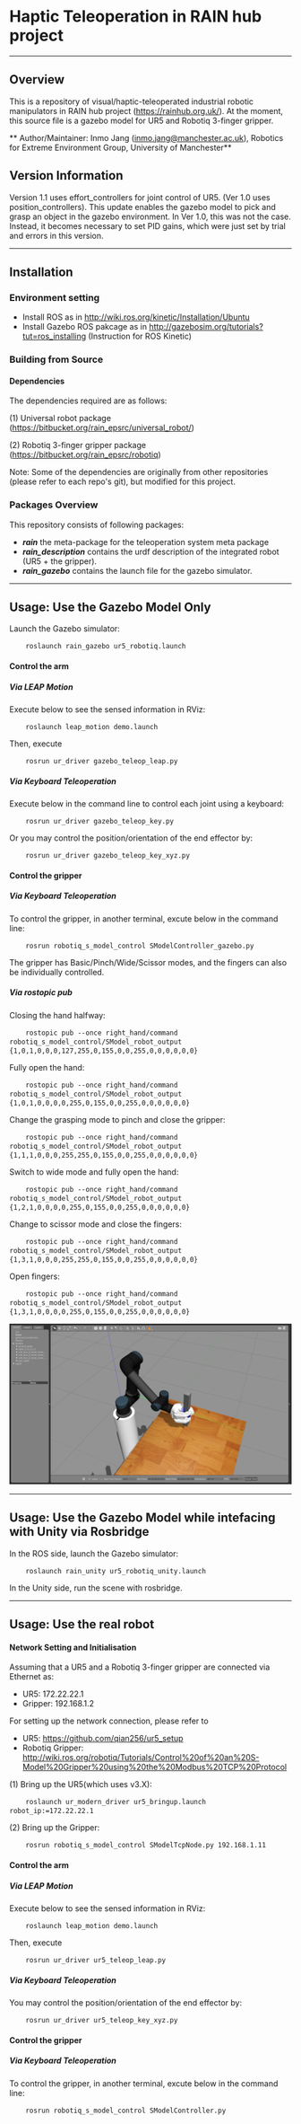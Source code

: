 # Haptic Teleoperation in RAIN hub project
---
## Overview
This is a repository of visual/haptic-teleoperated industrial robotic manipulators in RAIN hub project (https://rainhub.org.uk/). 
At the moment, this source file is a gazebo model for UR5 and Robotiq 3-finger gripper. 

** Author/Maintainer: Inmo Jang (inmo.jang@manchester.ac.uk), Robotics for Extreme Environment Group, University of Manchester**

## Version Information
Version 1.1 uses effort_controllers for joint control of UR5. (Ver 1.0 uses position_controllers). 
This update enables the gazebo model to pick and grasp an object in the gazebo environment. In Ver 1.0, this was not the case. 
Instead, it becomes necessary to set PID gains, which were just set by trial and errors in this version. 

---
## Installation

### Environment setting

- Install ROS as in http://wiki.ros.org/kinetic/Installation/Ubuntu
- Install Gazebo ROS pakcage as in http://gazebosim.org/tutorials?tut=ros_installing (Instruction for ROS Kinetic)

### Building from Source

#### Dependencies
The dependencies required are as follows: 

(1) Universal robot package (https://bitbucket.org/rain_epsrc/universal_robot/)


(2) Robotiq 3-finger gripper package (https://bitbucket.org/rain_epsrc/robotiq)


Note: Some of the dependencies are originally from other repositories (please refer to each repo's git), but modified for this project. 




### Packages Overview

This repository consists of following packages:

* ***rain*** the meta-package for the teleoperation system meta package
* ***rain_description*** contains the urdf description of the integrated robot (UR5 + the gripper).
* ***rain_gazebo*** contains the launch file for the gazebo simulator.


---
## Usage: Use the Gazebo Model Only

Launch the Gazebo simulator:

        roslaunch rain_gazebo ur5_robotiq.launch


#### Control the arm

##### Via LEAP Motion

Execute below to see the sensed information in RViz:

        roslaunch leap_motion demo.launch
        
Then, execute

        rosrun ur_driver gazebo_teleop_leap.py
        
        

##### Via Keyboard Teleoperation

Execute below in the command line to control each joint using a keyboard: 

        rosrun ur_driver gazebo_teleop_key.py


Or you may control the position/orientation of the end effector by:

        rosrun ur_driver gazebo_teleop_key_xyz.py
        



#### Control the gripper

##### Via Keyboard Teleoperation

To control the gripper, in another terminal, excute below in the command line:
        
        rosrun robotiq_s_model_control SModelController_gazebo.py

The gripper has Basic/Pinch/Wide/Scissor modes, and the fingers can also be individually controlled. 


##### Via ***rostopic pub*** 

Closing the hand halfway:

        rostopic pub --once right_hand/command robotiq_s_model_control/SModel_robot_output {1,0,1,0,0,0,127,255,0,155,0,0,255,0,0,0,0,0,0}

Fully open the hand:

        rostopic pub --once right_hand/command robotiq_s_model_control/SModel_robot_output {1,0,1,0,0,0,0,255,0,155,0,0,255,0,0,0,0,0,0}

Change the grasping mode to pinch and close the gripper:

        rostopic pub --once right_hand/command robotiq_s_model_control/SModel_robot_output {1,1,1,0,0,0,255,255,0,155,0,0,255,0,0,0,0,0,0}

Switch to wide mode and fully open the hand:

        rostopic pub --once right_hand/command robotiq_s_model_control/SModel_robot_output {1,2,1,0,0,0,0,255,0,155,0,0,255,0,0,0,0,0,0}

Change to scissor mode and close the fingers:

        rostopic pub --once right_hand/command robotiq_s_model_control/SModel_robot_output {1,3,1,0,0,0,255,255,0,155,0,0,255,0,0,0,0,0,0}

Open fingers:

        rostopic pub --once right_hand/command robotiq_s_model_control/SModel_robot_output {1,3,1,0,0,0,0,255,0,155,0,0,255,0,0,0,0,0,0}


![picture](rain/UR5_robotiq.png)

--- 
## Usage: Use the Gazebo Model while intefacing with Unity via Rosbridge

In the ROS side, launch the Gazebo simulator:

        roslaunch rain_unity ur5_robotiq_unity.launch

In the Unity side, run the scene with rosbridge. 


--- 
## Usage: Use the real robot

#### Network Setting and Initialisation
Assuming that a UR5 and a Robotiq 3-finger gripper are connected via Ethernet as:

- UR5: 172.22.22.1
- Gripper: 192.168.1.2
        
For setting up the network connection, please refer to

- UR5: https://github.com/qian256/ur5_setup
- Robotiq Gripper: http://wiki.ros.org/robotiq/Tutorials/Control%20of%20an%20S-Model%20Gripper%20using%20the%20Modbus%20TCP%20Protocol


        
(1) Bring up the UR5(which uses v3.X):

        roslaunch ur_modern_driver ur5_bringup.launch robot_ip:=172.22.22.1
        
(2) Bring up the Gripper:
        
        rosrun robotiq_s_model_control SModelTcpNode.py 192.168.1.11
        
        

#### Control the arm

##### Via LEAP Motion

Execute below to see the sensed information in RViz:

        roslaunch leap_motion demo.launch
        
Then, execute

        rosrun ur_driver ur5_teleop_leap.py
        
        
##### Via Keyboard Teleoperation

You may control the position/orientation of the end effector by:

        rosrun ur_driver ur5_teleop_key_xyz.py
        


#### Control the gripper

##### Via Keyboard Teleoperation

To control the gripper, in another terminal, excute below in the command line:
        
        rosrun robotiq_s_model_control SModelController.py
  